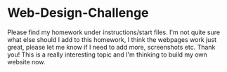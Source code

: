 # Web-Design-Challenge
Please find my homework under instructions/start files. I'm not quite sure what else should I add to this homework, I think the webpages work just great, please let me know if I need to add more, screenshots etc. Thank you!
This is a really interesting topic and I'm thinking to build my own website now.
